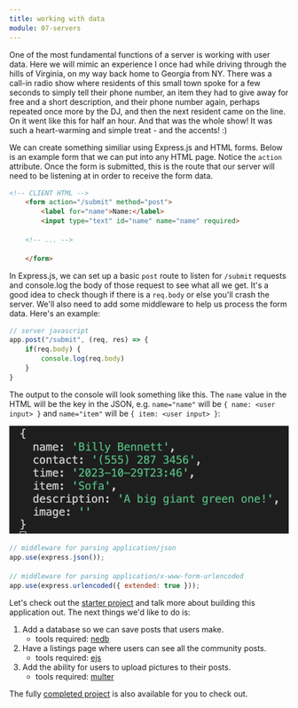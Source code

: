 ```yaml
---
title: working with data
module: 07-servers
---
```


One of the most fundamental functions of a server is working with user data. Here we will mimic an experience I once had while driving through the hills of Virginia, on my way back home to Georgia from NY. There was a call-in radio show where residents of this small town spoke for a few seconds to simply tell their phone number, an item they had to give away for free and a short description, and their phone number again, perhaps repeated once more by the DJ, and then the next resident came on the line. On it went like this for half an hour. And that was the whole show! It was such a heart-warming and simple treat - and the accents! :)

We can create something similiar using Express.js and HTML forms. Below is an example form that we can put into any HTML page. Notice the `action` attribute. Once the form is submitted, this is the route that our server will need to be listening at in order to receive the form data.
```HTML
<!-- CLIENT HTML -->
    <form action="/submit" method="post">
        <label for="name">Name:</label>
        <input type="text" id="name" name="name" required>

    <!-- ... -->

    </form>
```

In Express.js, we can set up a basic `post` route to listen for `/submit` requests and console.log the body of those request to see what all we get. It's a good idea to check though if there is a `req.body` or else you'll crash the server. We'll also need to add some middleware to help us process the form data. Here's an example:

```js
// server javascript 
app.post("/submit", (req, res) => {
    if(req.body) {
        console.log(req.body)
    }
}
```

The output to the console will look something like this. The `name` value in the HTML will be the key in the JSON, e.g. `name="name"` will be `{ name: <user input> }` and `name="item"` will be `{ item: <user input> }`:

![form data with no image](../../images/form-data-no-image.png)

```js
// middleware for parsing application/json
app.use(express.json());

// middleware for parsing application/x-www-form-urlencoded
app.use(express.urlencoded({ extended: true }));
```

Let's check out the [starter project](https://github.com/billythemusical/recode-fa23/tree/main/modules/07-servers/express-form-start) and talk more about building this application out. The next things we'd like to do is:

1) Add a database so we can save posts that users make.  
    - tools required: [nedb](https://www.npmjs.com/package/nedb)  
2) Have a listings page where users can see all the community posts.  
    - tools required: [ejs](https://www.npmjs.com/package/ejs)  
3) Add the ability for users to upload pictures to their posts.  
    - tools required: [multer](https://www.npmjs.com/package/multer)  

The fully [completed project](https://github.com/billythemusical/recode-fa23/tree/main/modules/07-servers/express-form-full) is also available for you to check out.